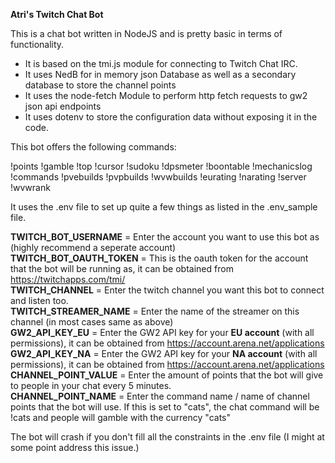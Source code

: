 **Atri's Twitch Chat Bot**

This is a chat bot written in NodeJS and is pretty basic in terms of functionality.

- It is based on the tmi.js module for connecting to Twitch Chat IRC.
- It uses NedB for in memory json Database as well as a secondary database to store the channel points
- It uses the node-fetch Module to perform http fetch requests to gw2 json api endpoints
- It uses dotenv to store the configuration data without exposing it in the code.

This bot offers the following commands:

!points !gamble !top !cursor !sudoku !dpsmeter !boontable !mechanicslog !commands !pvebuilds !pvpbuilds !wvwbuilds !eurating !narating !server !wvwrank

It uses the .env file to set up quite a few things as listed in the .env_sample file.

**TWITCH_BOT_USERNAME** = Enter the account you want to use this bot as (highly recommend a seperate account)  
**TWITCH_BOT_OAUTH_TOKEN** = This is the oauth token for the account that the bot will be running as, it can be obtained from https://twitchapps.com/tmi/  
**TWITCH_CHANNEL** = Enter the twitch channel you want this bot to connect and listen too.  
**TWITCH_STREAMER_NAME** = Enter the name of the streamer on this channel (in most cases same as above)  
**GW2_API_KEY_EU** = Enter the GW2 API key for your **EU account** (with all permissions), it can be obtained from https://account.arena.net/applications  
**GW2_API_KEY_NA** = Enter the GW2 API key for your **NA account** (with all permissions), it can be obtained from https://account.arena.net/applications  
**CHANNEL_POINT_VALUE** = Enter the amount of points that the bot will give to people in your chat every 5 minutes.  
**CHANNEL_POINT_NAME** = Enter the command name / name of channel points that the bot will use. If this is set to "cats", the chat command will be !cats and people will gamble with the currency "cats"  

The bot will crash if you don't fill all the constraints in the .env file (I might at some point address this issue.)